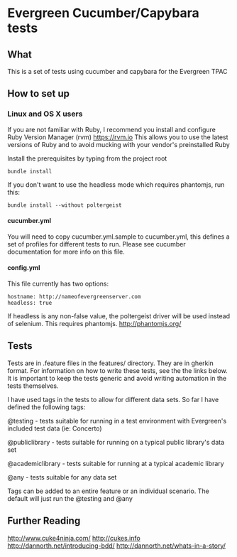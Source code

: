 # Evergreen Cucumber/Capybara tests

## What

This is a set of tests using cucumber and capybara for the Evergreen TPAC

## How to set up
    
### Linux and OS X users

If you are not familiar with Ruby, I recommend you install and configure Ruby Version Manager (rvm) https://rvm.io
This allows you to use the latest versions of Ruby and to avoid mucking with your vendor's preinstalled Ruby

Install the prerequisites by typing from the project root

    bundle install

If you don't want to use the headless mode which requires phantomjs, run this:

    bundle install --without poltergeist


#### cucumber.yml

You will need to copy cucumber.yml.sample to cucumber.yml, this defines a set of profiles for different tests to run.  Please see cucumber documentation for more info on this file.

#### config.yml

This file currently has two options:

    hostname: http://nameofevergreenserver.com
    headless: true

If headless is any non-false value, the poltergeist driver will be used instead of selenium.   This requires phantomjs.
http://phantomjs.org/

## Tests

Tests are in .feature files in the features/ directory.  They are in gherkin format.  For information on how to write
these tests, see the the links below.  It is important to keep the tests generic and avoid writing automation in the tests themselves.

I have used tags in the tests to allow for different data sets.  So far I have defined the following tags:

@testing
    - tests suitable for running in a test environment with Evergreen's included test data (ie: Concerto)

@publiclibrary
    - tests suitable for running on a typical public library's data set

@academiclibrary
    - tests suitable for running at a typical academic library

@any
    - tests suitable for any data set

Tags can be added to an entire feature or an individual scenario.  The default will just run the @testing and @any

## Further Reading

http://www.cuke4ninja.com/
http://cukes.info
http://dannorth.net/introducing-bdd/
http://dannorth.net/whats-in-a-story/

